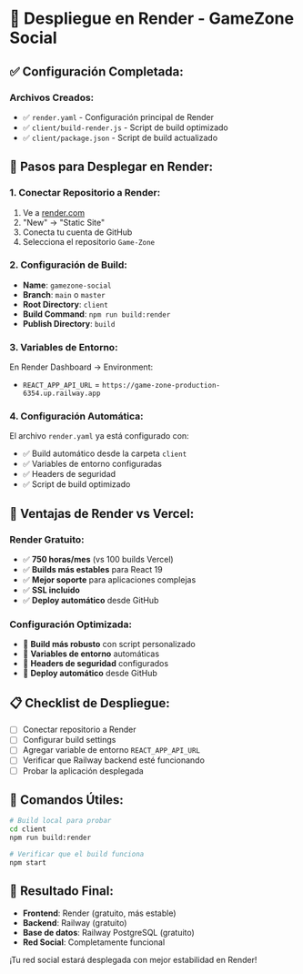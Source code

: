 # 🚀 Despliegue en Render - GameZone Social

## ✅ **Configuración Completada:**

### **Archivos Creados:**
- ✅ `render.yaml` - Configuración principal de Render
- ✅ `client/build-render.js` - Script de build optimizado
- ✅ `client/package.json` - Script de build actualizado

## 🚀 **Pasos para Desplegar en Render:**

### **1. Conectar Repositorio a Render:**
1. Ve a [render.com](https://render.com)
2. "New" → "Static Site"
3. Conecta tu cuenta de GitHub
4. Selecciona el repositorio `Game-Zone`

### **2. Configuración de Build:**
- **Name**: `gamezone-social`
- **Branch**: `main` o `master`
- **Root Directory**: `client`
- **Build Command**: `npm run build:render`
- **Publish Directory**: `build`

### **3. Variables de Entorno:**
En Render Dashboard → Environment:
- `REACT_APP_API_URL` = `https://game-zone-production-6354.up.railway.app`

### **4. Configuración Automática:**
El archivo `render.yaml` ya está configurado con:
- ✅ Build automático desde la carpeta `client`
- ✅ Variables de entorno configuradas
- ✅ Headers de seguridad
- ✅ Script de build optimizado

## 🎯 **Ventajas de Render vs Vercel:**

### **Render Gratuito:**
- ✅ **750 horas/mes** (vs 100 builds Vercel)
- ✅ **Builds más estables** para React 19
- ✅ **Mejor soporte** para aplicaciones complejas
- ✅ **SSL incluido**
- ✅ **Deploy automático** desde GitHub

### **Configuración Optimizada:**
- 🚀 **Build más robusto** con script personalizado
- 🚀 **Variables de entorno** automáticas
- 🚀 **Headers de seguridad** configurados
- 🚀 **Deploy automático** desde GitHub

## 📋 **Checklist de Despliegue:**

- [ ] Conectar repositorio a Render
- [ ] Configurar build settings
- [ ] Agregar variable de entorno `REACT_APP_API_URL`
- [ ] Verificar que Railway backend esté funcionando
- [ ] Probar la aplicación desplegada

## 🔧 **Comandos Útiles:**

```bash
# Build local para probar
cd client
npm run build:render

# Verificar que el build funciona
npm start
```

## 🎉 **Resultado Final:**
- **Frontend**: Render (gratuito, más estable)
- **Backend**: Railway (gratuito)
- **Base de datos**: Railway PostgreSQL (gratuito)
- **Red Social**: Completamente funcional

¡Tu red social estará desplegada con mejor estabilidad en Render!
